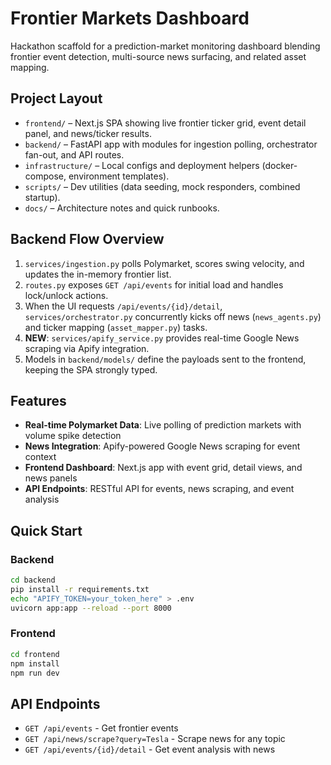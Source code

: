 # Frontier Markets Dashboard

Hackathon scaffold for a prediction-market monitoring dashboard blending frontier event detection, multi-source news surfacing, and related asset mapping.

## Project Layout
- `frontend/` – Next.js SPA showing live frontier ticker grid, event detail panel, and news/ticker results.
- `backend/` – FastAPI app with modules for ingestion polling, orchestrator fan-out, and API routes.
- `infrastructure/` – Local configs and deployment helpers (docker-compose, environment templates).
- `scripts/` – Dev utilities (data seeding, mock responders, combined startup).
- `docs/` – Architecture notes and quick runbooks.

## Backend Flow Overview
1. `services/ingestion.py` polls Polymarket, scores swing velocity, and updates the in-memory frontier list.
2. `routes.py` exposes `GET /api/events` for initial load and handles lock/unlock actions.
3. When the UI requests `/api/events/{id}/detail`, `services/orchestrator.py` concurrently kicks off news (`news_agents.py`) and ticker mapping (`asset_mapper.py`) tasks.
4. **NEW**: `services/apify_service.py` provides real-time Google News scraping via Apify integration.
5. Models in `backend/models/` define the payloads sent to the frontend, keeping the SPA strongly typed.

## Features
- **Real-time Polymarket Data**: Live polling of prediction markets with volume spike detection
- **News Integration**: Apify-powered Google News scraping for event context
- **Frontend Dashboard**: Next.js app with event grid, detail views, and news panels
- **API Endpoints**: RESTful API for events, news scraping, and event analysis

## Quick Start

### Backend
```bash
cd backend
pip install -r requirements.txt
echo "APIFY_TOKEN=your_token_here" > .env
uvicorn app:app --reload --port 8000
```

### Frontend
```bash
cd frontend
npm install
npm run dev
```

## API Endpoints
- `GET /api/events` - Get frontier events
- `GET /api/news/scrape?query=Tesla` - Scrape news for any topic
- `GET /api/events/{id}/detail` - Get event analysis with news
